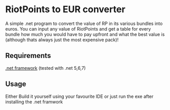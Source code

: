# RiotPoints to EUR converter
A simple .net program to convert the value of RP in its various bundles into euros. You can input any value of RiotPoints and get a table for every bundle
how much you would have to pay upfront and what the best value is (although thats always just the most expensive pack)!

## Requirements
[.net framework](https://dotnet.microsoft.com/en-us/download/dotnet/thank-you/sdk-6.0.407-windows-x64-installer) (tested with .net 5,6,7)

## Usage
Either Build it yourself using your favourite IDE or just run the exe after installing the .net framwork
